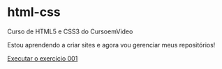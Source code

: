 # html-css
 Curso de HTML5 e CSS3 do CursoemVideo

Estou aprendendo a criar sites e agora vou gerenciar meus repositórios!

<a href= "pablopeil.github.io/html-css/exercicios/ex001/index.html">Executar o exercício 001 </a>